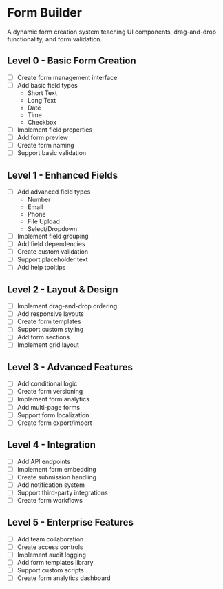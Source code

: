 # Form Builder

A dynamic form creation system teaching UI components, drag-and-drop functionality, and form validation.

## Level 0 - Basic Form Creation
- [ ] Create form management interface
- [ ] Add basic field types
  - Short Text
  - Long Text
  - Date
  - Time
  - Checkbox
- [ ] Implement field properties
- [ ] Add form preview
- [ ] Create form naming
- [ ] Support basic validation

## Level 1 - Enhanced Fields
- [ ] Add advanced field types
  - Number
  - Email
  - Phone
  - File Upload
  - Select/Dropdown
- [ ] Implement field grouping
- [ ] Add field dependencies
- [ ] Create custom validation
- [ ] Support placeholder text
- [ ] Add help tooltips

## Level 2 - Layout & Design
- [ ] Implement drag-and-drop ordering
- [ ] Add responsive layouts
- [ ] Create form templates
- [ ] Support custom styling
- [ ] Add form sections
- [ ] Implement grid layout

## Level 3 - Advanced Features
- [ ] Add conditional logic
- [ ] Create form versioning
- [ ] Implement form analytics
- [ ] Add multi-page forms
- [ ] Support form localization
- [ ] Create form export/import

## Level 4 - Integration
- [ ] Add API endpoints
- [ ] Implement form embedding
- [ ] Create submission handling
- [ ] Add notification system
- [ ] Support third-party integrations
- [ ] Create form workflows

## Level 5 - Enterprise Features
- [ ] Add team collaboration
- [ ] Create access controls
- [ ] Implement audit logging
- [ ] Add form templates library
- [ ] Support custom scripts
- [ ] Create form analytics dashboard
